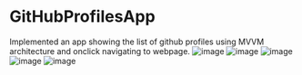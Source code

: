 # GitHubProfilesApp
Implemented an app showing the list of github profiles using MVVM architecture and onclick navigating to webpage.
![image](https://github.com/user-attachments/assets/b81ef598-0f77-473c-9141-7a3d1bda81e0) ![image](https://github.com/user-attachments/assets/d00201a6-b29b-4550-b9ad-dc0ffe721c6d)
![image](https://github.com/user-attachments/assets/512280b0-671e-4939-bfe6-7b458cf89a53) ![image](https://github.com/user-attachments/assets/00859847-5857-41ea-9c64-b36dbe47ac67)
![image](https://github.com/user-attachments/assets/dcb734ce-1b6d-4609-b017-21a15da31246)




